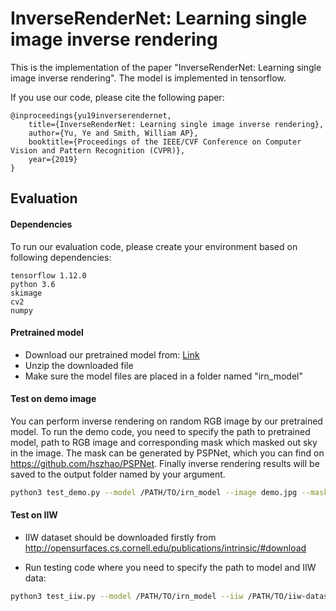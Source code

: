 # InverseRenderNet: Learning single image inverse rendering

This is the implementation of the paper "InverseRenderNet: Learning single image inverse rendering". The model is implemented in tensorflow.

If you use our code, please cite the following paper:

    @inproceedings{yu19inverserendernet,
        title={InverseRenderNet: Learning single image inverse rendering},
        author={Yu, Ye and Smith, William AP},
        booktitle={Proceedings of the IEEE/CVF Conference on Computer Vision and Pattern Recognition (CVPR)},
        year={2019}
    }


## Evaluation

#### Dependencies
To run our evaluation code, please create your environment based on following dependencies:

    tensorflow 1.12.0
    python 3.6
    skimage
    cv2
    numpy

#### Pretrained model
* Download our pretrained model from: [Link](https://drive.google.com/uc?export=download&id=1VKeByvprmWWXSig-7-fxfXs3KA-HG_-P)
* Unzip the downloaded file 
* Make sure the model files are placed in a folder named "irn_model"


#### Test on demo image
You can perform inverse rendering on random RGB image by our pretrained model. To run the demo code, you need to specify the path to pretrained model, path to RGB image and corresponding mask which masked out sky in the image. The mask can be generated by PSPNet, which you can find on https://github.com/hszhao/PSPNet. Finally inverse rendering results will be saved to the output folder named by your argument.

```bash
python3 test_demo.py --model /PATH/TO/irn_model --image demo.jpg --mask demo_mask.jpg --output test_results
```


#### Test on IIW
* IIW dataset should be downloaded firstly from http://opensurfaces.cs.cornell.edu/publications/intrinsic/#download 

* Run testing code where you need to specify the path to model and IIW data:
```bash
python3 test_iiw.py --model /PATH/TO/irn_model --iiw /PATH/TO/iiw-dataset
```


